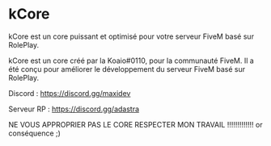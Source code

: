 # kCore

kCore est un core puissant et optimisé pour votre serveur FiveM basé sur RolePlay.

kCore est un core créé par la Koaio#0110, pour la communauté FiveM. Il a été conçu pour améliorer le développement du serveur FiveM basé sur RolePlay.

Discord : https://discord.gg/maxidev

Serveur RP : https://discord.gg/adastra

NE VOUS APPROPRIER PAS LE CORE RESPECTER MON TRAVAIL !!!!!!!!!!!!! or conséquence ;)

